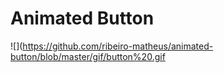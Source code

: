 # Animated Button

![](https://github.com/ribeiro-matheus/animated-button/blob/master/gif/button%20.gif
